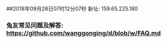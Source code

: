 ##2018年09月28日07时12分07秒 新址: 159.65.225.180
### 兔友常见问题及解答: https://github.com/wanggonging/d/blob/w/FAQ.md
